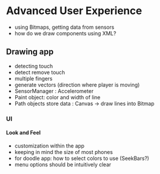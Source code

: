 # Advanced User Experience
- using Bitmaps, getting data from sensors
- how do we draw components using XML?

## Drawing app
- detecting touch
- detect remove touch
- multiple fingers
- generate vectors (direction where player is moving)
- SensorManager : Accelerometer
- Paint object: color and width of line
- Path objects store data : Canvas -> draw lines into Bitmap

### UI
#### Look and Feel
- customization within the app
- keeping in mind the size of most phones
- for doodle app: how to select colors to use (SeekBars?)
- menu options should be intuitively clear

